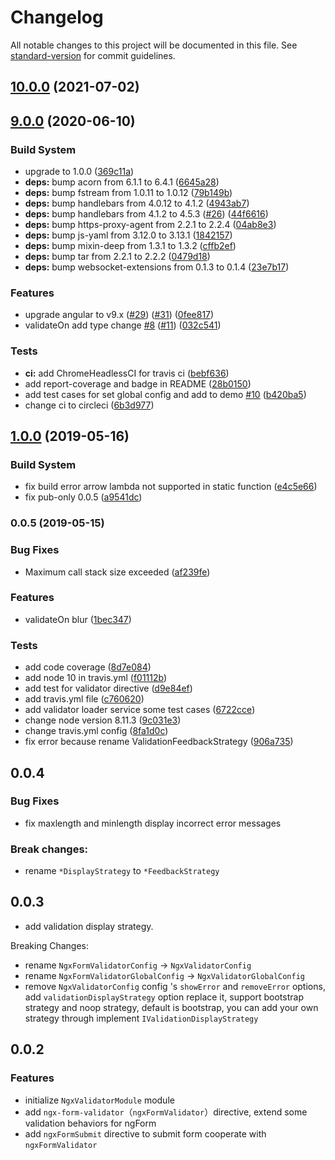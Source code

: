 # Changelog

All notable changes to this project will be documented in this file. See [standard-version](https://github.com/conventional-changelog/standard-version) for commit guidelines.

## [10.0.0](https://github.com/why520crazy/ngx-validator/compare/v9.0.0...v10.0.0) (2021-07-02)

## [9.0.0](https://github.com/why520crazy/ngx-validator/compare/v1.0.0...v9.0.0) (2020-06-10)

### Build System

-   upgrade to 1.0.0 ([369c11a](https://github.com/why520crazy/ngx-validator/commit/369c11a))
-   **deps:** bump acorn from 6.1.1 to 6.4.1 ([6645a28](https://github.com/why520crazy/ngx-validator/commit/6645a28))
-   **deps:** bump fstream from 1.0.11 to 1.0.12 ([79b149b](https://github.com/why520crazy/ngx-validator/commit/79b149b))
-   **deps:** bump handlebars from 4.0.12 to 4.1.2 ([4943ab7](https://github.com/why520crazy/ngx-validator/commit/4943ab7))
-   **deps:** bump handlebars from 4.1.2 to 4.5.3 ([#26](https://github.com/why520crazy/ngx-validator/issues/26)) ([44f6616](https://github.com/why520crazy/ngx-validator/commit/44f6616))
-   **deps:** bump https-proxy-agent from 2.2.1 to 2.2.4 ([04ab8e3](https://github.com/why520crazy/ngx-validator/commit/04ab8e3))
-   **deps:** bump js-yaml from 3.12.0 to 3.13.1 ([1842157](https://github.com/why520crazy/ngx-validator/commit/1842157))
-   **deps:** bump mixin-deep from 1.3.1 to 1.3.2 ([cffb2ef](https://github.com/why520crazy/ngx-validator/commit/cffb2ef))
-   **deps:** bump tar from 2.2.1 to 2.2.2 ([0479d18](https://github.com/why520crazy/ngx-validator/commit/0479d18))
-   **deps:** bump websocket-extensions from 0.1.3 to 0.1.4 ([23e7b17](https://github.com/why520crazy/ngx-validator/commit/23e7b17))

### Features

-   upgrade angular to v9.x ([#29](https://github.com/why520crazy/ngx-validator/issues/29)) ([#31](https://github.com/why520crazy/ngx-validator/issues/31)) ([0fee817](https://github.com/why520crazy/ngx-validator/commit/0fee817))
-   validateOn add type change [#8](https://github.com/why520crazy/ngx-validator/issues/8) ([#11](https://github.com/why520crazy/ngx-validator/issues/11)) ([032c541](https://github.com/why520crazy/ngx-validator/commit/032c541))

### Tests

-   **ci:** add ChromeHeadlessCI for travis ci ([bebf636](https://github.com/why520crazy/ngx-validator/commit/bebf636))
-   add report-coverage and badge in README ([28b0150](https://github.com/why520crazy/ngx-validator/commit/28b0150))
-   add test cases for set global config and add to demo [#10](https://github.com/why520crazy/ngx-validator/issues/10) ([b420ba5](https://github.com/why520crazy/ngx-validator/commit/b420ba5))
-   change ci to circleci ([6b3d977](https://github.com/why520crazy/ngx-validator/commit/6b3d977))

## [1.0.0](https://github.com/why520crazy/ngx-validator/compare/v0.0.5...v1.0.0) (2019-05-16)

### Build System

-   fix build error arrow lambda not supported in static function ([e4c5e66](https://github.com/why520crazy/ngx-validator/commit/e4c5e66))
-   fix pub-only 0.0.5 ([a9541dc](https://github.com/why520crazy/ngx-validator/commit/a9541dc))

### 0.0.5 (2019-05-15)

### Bug Fixes

-   Maximum call stack size exceeded ([af239fe](https://github.com/why520crazy/ngx-validator/commit/af239fe))

### Features

-   validateOn blur ([1bec347](https://github.com/why520crazy/ngx-validator/commit/1bec347))

### Tests

-   add code coverage ([8d7e084](https://github.com/why520crazy/ngx-validator/commit/8d7e084))
-   add node 10 in travis.yml ([f01112b](https://github.com/why520crazy/ngx-validator/commit/f01112b))
-   add test for validator directive ([d9e84ef](https://github.com/why520crazy/ngx-validator/commit/d9e84ef))
-   add travis.yml file ([c760620](https://github.com/why520crazy/ngx-validator/commit/c760620))
-   add validator loader service some test cases ([6722cce](https://github.com/why520crazy/ngx-validator/commit/6722cce))
-   change node version 8.11.3 ([9c031e3](https://github.com/why520crazy/ngx-validator/commit/9c031e3))
-   change travis.yml config ([8fa1d0c](https://github.com/why520crazy/ngx-validator/commit/8fa1d0c))
-   fix error because rename ValidationFeedbackStrategy ([906a735](https://github.com/why520crazy/ngx-validator/commit/906a735))

## 0.0.4

### Bug Fixes

-   fix maxlength and minlength display incorrect error messages

### Break changes:

-   rename `*DisplayStrategy` to `*FeedbackStrategy`

## 0.0.3

-   add validation display strategy.

Breaking Changes:

-   rename `NgxFormValidatorConfig` -> `NgxValidatorConfig`
-   rename `NgxFormValidatorGlobalConfig` -> `NgxValidatorGlobalConfig`
-   remove `NgxValidatorConfig` config 's `showError` and `removeError` options, add `validationDisplayStrategy` option replace it, support bootstrap strategy and noop strategy, default is bootstrap, you can add your own strategy through implement `IValidationDisplayStrategy`

## 0.0.2

### Features

-   initialize `NgxValidatorModule` module
-   add `ngx-form-validator`（`ngxFormValidator`）directive, extend some validation behaviors for ngForm
-   add `ngxFormSubmit` directive to submit form cooperate with `ngxFormValidator`
